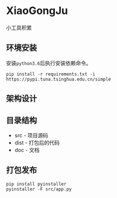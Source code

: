 # XiaoGongJu
小工具积累

## 环境安装
安装`python3.6`后执行安装依赖命令。
``` shell
pip install -r requirements.txt -i https://pypi.tuna.tsinghua.edu.cn/simple
```

## 架构设计

## 目录结构
* src - 项目源码
* dist - 打包后的代码
* doc - 文档

## 打包发布
``` shell
pip install pyinstaller
pyinstaller -F src/app.py
```

